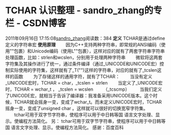 # TCHAR 认识整理 - sandro_zhang的专栏 - CSDN博客
2011年09月16日 17:15:08[sandro_zhang](https://me.csdn.net/sandro_zhang)阅读数：384
**定义**
TCHAR是通过define定义的字符串宏
**使用原理**
　　因为C++支持两种字符串，即常规的ANSI编码（使用""包裹）和Unicode编码（使用L""包裹），这样对应的就有了两套字符串字符串处理函数，比如：strlen和wcslen，分别用于处理两种字符串
　　微软将这两套字符集及其操作进行了统一，通过条件编译（通过_UNICODE和UNICODE宏）控制实际使用的字符集，这样就有了_T("")这样的字符串，对应的就有了_tcslen这样的函数
　　为了存储这样的通用字符，就有了TCHAR：
　　当没有定义_UNICODE宏时，TCHAR = char，_tcslen = strlen
　　当定义了_UNICODE宏时，TCHAR = wchar_t ， _tcslen = wcslen
       （_tcscmp）
　　当我们定义了UNICODE宏，就相当于告诉了编译器：我准备采用UNICODE版本。这个时候，TCHAR就会摇身一变，变成了wchar_t。而未定义UNICODE宏时，TCHAR摇身一变，变成了unsigned char 。这样就可以很好的切换宽窄字符集。
　　tchar可用于双字节字符串，使程序可以用于中日韩等国 语言文字处理、显示。使编程方法简化。
另：
tchar可用于双字节字符串，使程序可以用于中日韩等国 语言文字处理、显示。使编程方法简化。
感谢：百度百科
